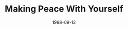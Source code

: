---
layout: message
category: message
series: "Building the Life You've Always Wanted"
title: "Making Peace With Yourself"
date: 1998-09-13
audio-description: "You're going to need the right tools... "
audio: ""
audio-title: "Making Peace With Yourself"
audio-duration: ":"
---